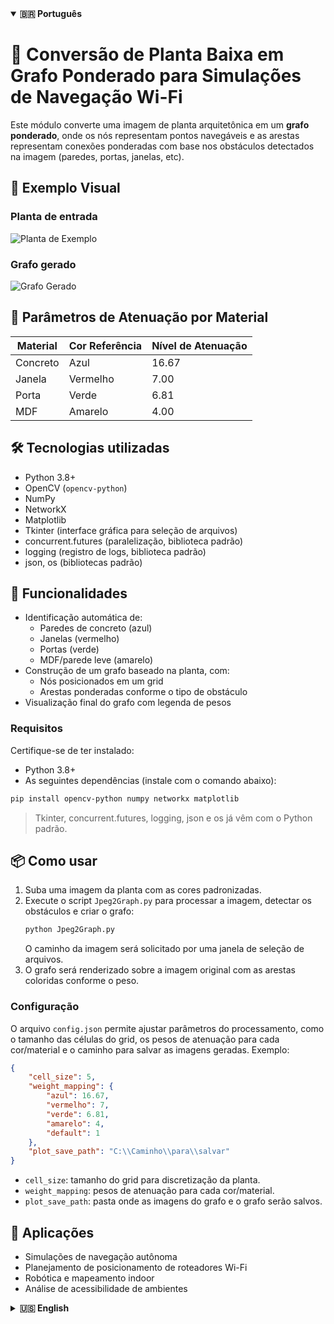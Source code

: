 <details open>
  <summary><strong>🇧🇷 Português</strong></summary>

<h1>🧠 Conversão de Planta Baixa em Grafo Ponderado para Simulações de Navegação Wi-Fi</h1>

Este módulo converte uma imagem de planta arquitetônica em um **grafo ponderado**, onde os nós representam pontos navegáveis e as arestas representam conexões ponderadas com base nos obstáculos detectados na imagem (paredes, portas, janelas, etc).

## 📌 Exemplo Visual

### Planta de entrada

![Planta de Exemplo](https://github.com/LazaroJPR/TCC/blob/main/Dados/Plantas%20Padronizadas/Salas%20Pequenas.jpg)

### Grafo gerado

![Grafo Gerado](https://github.com/LazaroJPR/TCC/blob/main/Dados/Grafos/Salas%20Pequenas.png)

## 🧱 Parâmetros de Atenuação por Material

| Material  | Cor Referência | Nível de Atenuação |
|-----------|----------------|--------------------|
| Concreto  | Azul           | 16.67              |
| Janela    | Vermelho       | 7.00               |
| Porta     | Verde          | 6.81               |
| MDF       | Amarelo        | 4.00               |

## 🛠️ Tecnologias utilizadas

- Python 3.8+
- OpenCV (`opencv-python`)
- NumPy
- NetworkX
- Matplotlib
- Tkinter (interface gráfica para seleção de arquivos)
- concurrent.futures (paralelização, biblioteca padrão)
- logging (registro de logs, biblioteca padrão)
- json, os (bibliotecas padrão)

## 🚧 Funcionalidades

- Identificação automática de:
  - Paredes de concreto (azul)
  - Janelas (vermelho)
  - Portas (verde)
  - MDF/parede leve (amarelo)
- Construção de um grafo baseado na planta, com:
  - Nós posicionados em um grid
  - Arestas ponderadas conforme o tipo de obstáculo
- Visualização final do grafo com legenda de pesos

### Requisitos

Certifique-se de ter instalado:
- Python 3.8+  
- As seguintes dependências (instale com o comando abaixo):

```bash
pip install opencv-python numpy networkx matplotlib
```

> Tkinter, concurrent.futures, logging, json e os já vêm com o Python padrão.

## 📦 Como usar

1. Suba uma imagem da planta com as cores padronizadas.
2. Execute o script `Jpeg2Graph.py` para processar a imagem, detectar os obstáculos e criar o grafo:
   ```bash
   python Jpeg2Graph.py
   ```
   O caminho da imagem será solicitado por uma janela de seleção de arquivos.
3. O grafo será renderizado sobre a imagem original com as arestas coloridas conforme o peso.

### Configuração

O arquivo `config.json` permite ajustar parâmetros do processamento, como o tamanho das células do grid, os pesos de atenuação para cada cor/material e o caminho para salvar as imagens geradas. Exemplo:
```json
{
    "cell_size": 5,
    "weight_mapping": {
        "azul": 16.67,
        "vermelho": 7,
        "verde": 6.81,
        "amarelo": 4,
        "default": 1
    },
    "plot_save_path": "C:\\Caminho\\para\\salvar"
}
```
- `cell_size`: tamanho do grid para discretização da planta.
- `weight_mapping`: pesos de atenuação para cada cor/material.
- `plot_save_path`: pasta onde as imagens do grafo e o grafo serão salvos.

## 🎯 Aplicações

- Simulações de navegação autônoma
- Planejamento de posicionamento de roteadores Wi-Fi
- Robótica e mapeamento indoor
- Análise de acessibilidade de ambientes

</details>

<details>
  <summary><strong>🇺🇸 English</strong></summary>

<h1>🧠 Floor Plan to Weighted Graph for Wi-Fi Navigation Simulations</h1>

This module converts a **floor plan image** into a **weighted graph**, where nodes represent navigable points and edges represent weighted paths based on detected obstacles (walls, doors, windows, etc.).

## 📌 Visual Example

### Input Floor Plan

![Example Floor Plan](https://github.com/LazaroJPR/TCC/blob/main/Dados/Plantas%20Padronizadas/Salas%20Pequenas.jpg)

### Generated Graph

![Generated Graph](https://github.com/LazaroJPR/TCC/blob/main/Dados/Grafos/Salas%20Pequenas.png)

## 🧱 Attenuation Parameters by Material

| Material  | Reference Color | Attenuation Level |
|-----------|------------------|--------------------|
| Concrete  | Blue             | 16.67              |
| Window    | Red              | 7.00               |
| Door      | Green            | 6.81               |
| MDF       | Yellow           | 4.00               |

## 🛠️ Technologies Used

- Python 3.8+
- OpenCV (`opencv-python`)
- NumPy
- NetworkX
- Matplotlib
- Tkinter (GUI for file selection)
- concurrent.futures (parallelization, standard library)
- logging (logging, standard library)
- json, os (standard libraries)

## 🚧 Features

- Automatic detection of:
  - Concrete walls (blue)
  - Windows (red)
  - Doors (green)
  - MDF/light walls (yellow)
- Graph construction with:
  - Nodes placed on a grid
  - Edges weighted by obstacle type
- Final visualization with color-coded weights and legend

### Requirements

Make sure you have installed:
- Python 3.8+  
- The following dependencies (install with the command below):

```bash
pip install opencv-python numpy networkx matplotlib
```

> Tkinter, concurrent.futures, logging, json and os are included in standard Python.

## 📦 How to Use

1. Upload a standardized color-coded floor plan image.
2. Run the `Jpeg2Graph.py` script to process the image, detect obstacles, and build the graph:
   ```bash
   python Jpeg2Graph.py
   ```
   The image path will be requested via a file selection dialog.
3. The graph is rendered over the original image with color-coded weighted edges.

### Configuration

The `config.json` file allows you to adjust processing parameters, such as grid cell size, attenuation weights for each color/material, and the path to save generated images. Example:
```json
{
    "cell_size": 5,
    "weight_mapping": {
        "azul": 16.67,
        "vermelho": 7,
        "verde": 6.81,
        "amarelo": 4,
        "default": 1
    },
    "plot_save_path": "C:\\Path\\to\\save"
}
```
- `cell_size`: grid size for discretizing the floor plan.
- `weight_mapping`: attenuation weights for each color/material.
- `plot_save_path`: folder where graph images and graph will be saved.

## 🎯 Applications

- Autonomous navigation simulations
- Wi-Fi router placement planning
- Indoor robotics and mapping
- Accessibility analysis in architecture

</details>
